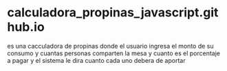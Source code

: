 # calculadora_propinas_javascript.github.io
es una cacculadora de propinas donde el usuario ingresa el monto de su consumo y cuantas personas comparten la mesa y cuanto es el porcentaje a pagar y el sistema le dira cuanto cada uno debera de aportar

